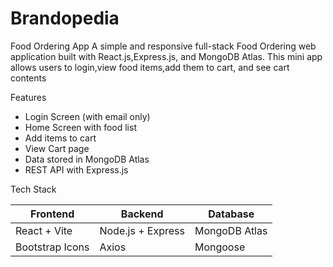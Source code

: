 # Brandopedia
Food Ordering App
A simple and responsive full-stack Food Ordering web application built with React.js,Express.js, and MongoDB Atlas. 
This mini app allows users to login,view food items,add them to cart, and see cart contents 

Features
- Login Screen (with email only)
- Home Screen with food list
- Add items to cart
- View Cart page
- Data stored in MongoDB Atlas
- REST API with Express.js

Tech Stack

| Frontend        | Backend           | Database         |
|-----------------|-------------------|------------------|
| React + Vite    | Node.js + Express | MongoDB Atlas    |
| Bootstrap Icons | Axios             | Mongoose         |
